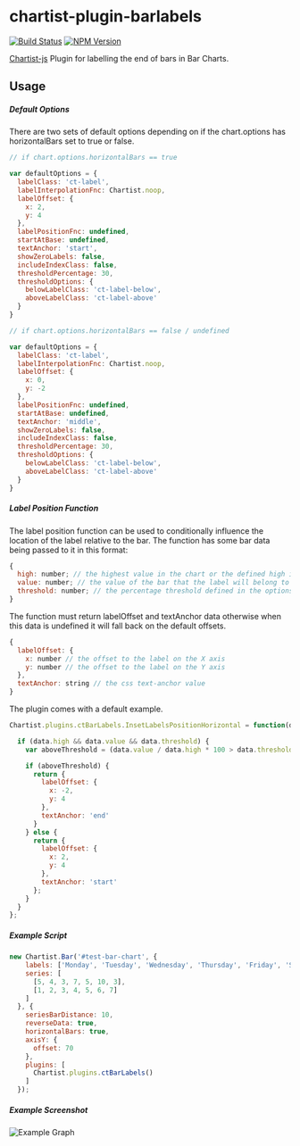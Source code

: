 # chartist-plugin-barlabels

[![Build Status](https://travis-ci.org/mtgibbs/chartist-plugin-barlabels.svg?branch=master)](https://travis-ci.org/mtgibbs/chartist-plugin-barlabels)
[![NPM Version](https://img.shields.io/npm/v/chartist-plugin-barlabels.svg)](https://www.npmjs.com/package/chartist-plugin-barlabels)

[Chartist-js](https://github.com/gionkunz/chartist-js) Plugin for labelling the end of bars in Bar Charts.


## Usage

##### Default Options

There are two sets of default options depending on if the chart.options has horizontalBars set to true or false.

```javascript
// if chart.options.horizontalBars == true

var defaultOptions = {
  labelClass: 'ct-label',
  labelInterpolationFnc: Chartist.noop,
  labelOffset: {
    x: 2,
    y: 4
  },
  labelPositionFnc: undefined,
  startAtBase: undefined,
  textAnchor: 'start',
  showZeroLabels: false,
  includeIndexClass: false,
  thresholdPercentage: 30,
  thresholdOptions: {
    belowLabelClass: 'ct-label-below',
    aboveLabelClass: 'ct-label-above'
  }
}
```

```javascript
// if chart.options.horizontalBars == false / undefined

var defaultOptions = {
  labelClass: 'ct-label',
  labelInterpolationFnc: Chartist.noop,
  labelOffset: {
    x: 0,
    y: -2
  },
  labelPositionFnc: undefined,
  startAtBase: undefined,
  textAnchor: 'middle',
  showZeroLabels: false,
  includeIndexClass: false,
  thresholdPercentage: 30,
  thresholdOptions: {
    belowLabelClass: 'ct-label-below',
    aboveLabelClass: 'ct-label-above'
  }
}
```

##### Label Position Function

The label position function can be used to conditionally influence the location of the label relative to the bar.  The function has some bar data being passed to it in this format:

```javascript
{
  high: number; // the highest value in the chart or the defined high in the options
  value: number; // the value of the bar that the label will belong to
  threshold: number; // the percentage threshold defined in the options
}
```

The function must return labelOffset and textAnchor data otherwise when this data is undefined it will fall back on the default offsets.

```javascript
{
  labelOffset: {
    x: number // the offset to the label on the X axis
    y: number // the offset to the label on the Y axis
  },
  textAnchor: string // the css text-anchor value
}

```

The plugin comes with a default example.

```javascript
Chartist.plugins.ctBarLabels.InsetLabelsPositionHorizontal = function(data) {

  if (data.high && data.value && data.threshold) {
    var aboveThreshold = (data.value / data.high * 100 > data.threshold);

    if (aboveThreshold) {
      return {
        labelOffset: {
          x: -2,
          y: 4
        },
        textAnchor: 'end'
      }
    } else {
      return {
        labelOffset: {
          x: 2,
          y: 4
        },
        textAnchor: 'start'
      };
    }
  }
};
```

##### Example Script

```javascript
new Chartist.Bar('#test-bar-chart', {
    labels: ['Monday', 'Tuesday', 'Wednesday', 'Thursday', 'Friday', 'Saturday', 'Sunday'],
    series: [
      [5, 4, 3, 7, 5, 10, 3],
      [1, 2, 3, 4, 5, 6, 7]
    ]
  }, {
    seriesBarDistance: 10,
    reverseData: true,
    horizontalBars: true,
    axisY: {
      offset: 70
    },
    plugins: [
      Chartist.plugins.ctBarLabels()
    ]
  });
```

##### Example Screenshot
![Example Graph](http://i.imgur.com/RJcOkJM.png)
